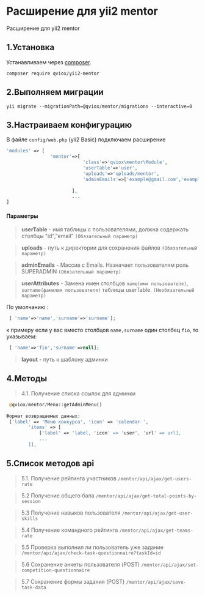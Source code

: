 Расширение для yii2 mentor
==========================
Расширение для yii2 mentor

1.Установка
------------

Устанавливаем через [composer](http://getcomposer.org/download/).


```
composer require qviox/yii2-mentor
```
 

2.Выполняем миграции
-----
```
yii migrate --migrationPath=@qviox/mentor/migrations --interactive=0
```
3.Настраиваем конфигурацию
-----

В файле `config/web.php` (yii2 Basic) подключаем расширение
```php
'modules' => [
                'mentor'=>[
                            'class'=>'qviox\mentor\Module',
                            'userTable'=>'user',
                            'uploads'=>'uploads/mentor',
                            'adminEmails'=>['example@gmail.com','example2@gmail.com'],
                            
                        ],
                        ...
]
```

#### Параметры
>**userTable** - имя таблицы с пользователями, должна содержать столбцы "id","email" `(Обязательный параметр)`

>**uploads** - путь к директории для сохранения файлов `(Обязательный параметр)`

>**adminEmails** - Массив с Emails. Назначает пользователям роль SUPERADMIN  `(Обязательный параметр)`

>**userAttributes** - Замена имен столбцов `name(имя пользователя)`, `surname(фамилия пользователя)`  таблицы userTable. `(Необязательный параметр)`

По умолчанию : 
```php
 [ 'name'=>'name','surname'=>'surname'];
 ```
к примеру если у вас вместо столбцов `name,surname` один столбец `fio`, то указываем:
```php
 [ 'name'=>'fio','surname'=>null];
 ```
>**layout** - путь к шаблону админки

 
4.Методы
-----
>4.1.  Получение списка ссылок для админки
```php
 @qviox/mentor/Menu::getAdminMenu()
 
Формат возвращаемых данных:
 ['label' => 'Меню конкурса', 'icon' => 'calendar ',
        'items' => [
            ['label' => 'label, 'icon' => 'user', 'url' => url], 
            ...
        ]],
 ```
 
5.Список методов api
-----

>5.1.  Получение рейтинга участников 
`/mentor/api/ajax/get-users-rate` 

>5.2  Получение общего бала
`/mentor/api/ajax/get-total-points-by-session` 

>5.3  Получение навыков пользователя
`/mentor/api/ajax/get-user-skills` 

>5.4  Получение командного рейтинга
`/mentor/api/ajax/get-teams-rate` 

>5.5  Проверка выполнил ли пользователь уже задание
`/mentor/api/ajax/check-task-questionnaire?taskId=id` 

>5.6  Сохранение анкеты пользователя (POST)
`/mentor/api/ajax/set-competition-questionnaire` 

>5.7  Сохранение формы задания (POST)
`/mentor/api/ajax/save-task-data` 
 